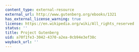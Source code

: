 ```yaml
---
content_type: external-resource
external_url: http://www.gutenberg.org/ebooks/1321
has_external_license_warning: true
license: https://en.wikipedia.org/wiki/All_rights_reserved
status: ''
title: Project Gutenberg
uid: a70f1fe3-3042-4370-a2ea-0cb94e3ef38c
wayback_url: ''
---
```

